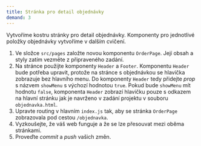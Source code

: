 ```yaml
---
title: Stránka pro detail objednávky
demand: 3
---
```


Vytvoříme kostru stránky pro detail objednávky. Komponenty pro jednotlivé položky objednávky vytvoříme v dalším cvičení.

1. Ve složce `src/pages` založte novou komponentu `OrderPage`. Její obsah a styly zatím vezměte z připraveného zadání.
1. Na stránce použijte komponenty `Header` a `Footer`. Komponentu `Header` bude potřeba upravit, protože na stránce s objednávkou se hlavička zobrazuje bez hlavního menu. Do komponenty `Header` tedy přidejte *prop* s názvem `showMenu` s výchozí hodnotou `true`. Pokud bude `showMenu` mít hodnotu `false`, komponenta `Header` zobrazí hlavičku pouze s odkazem na hlavní stránku jak je navrženo v zadání projektu v souboru `objednavka.html`.
1. Upravte routing v hlavním `index.js` tak, aby se stránka `OrderPage` zobrazovala pod cestou `/objednavka`.
1. Vyzkoušejte, že váš web funguje a že se lze přesouvat mezi oběma stránkami.
1. Proveďte *commit* a *push* vašich změn.

